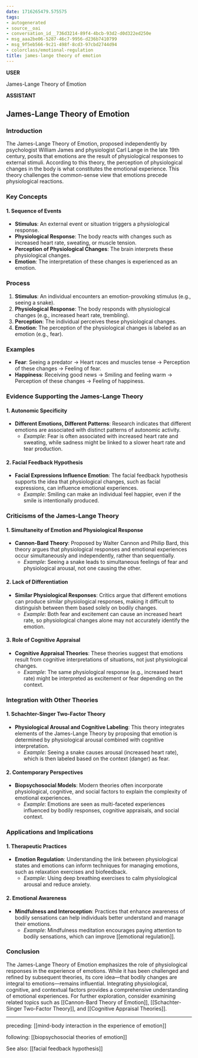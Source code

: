 ```yaml
---
date: 1716265479.575575
tags:
- autogenerated
- source__oai
- conversation_id__736d3214-89f4-4bcb-93d2-d0d322ed250e
- msg_aaa2be06-5287-46c7-9956-d236b7410799
- msg_9f5eb566-9c21-498f-8cd3-97cbd2744d94
- colorclass/emotional-regulation
title: james-lange theory of emotion
---
```


**USER**

James-Lange Theory of Emotion


**ASSISTANT**

## James-Lange Theory of Emotion

### Introduction
The James-Lange Theory of Emotion, proposed independently by psychologist William James and physiologist Carl Lange in the late 19th century, posits that emotions are the result of physiological responses to external stimuli. According to this theory, the perception of physiological changes in the body is what constitutes the emotional experience. This theory challenges the common-sense view that emotions precede physiological reactions.

### Key Concepts

#### 1. Sequence of Events
- **Stimulus**: An external event or situation triggers a physiological response.
- **Physiological Response**: The body reacts with changes such as increased heart rate, sweating, or muscle tension.
- **Perception of Physiological Changes**: The brain interprets these physiological changes.
- **Emotion**: The interpretation of these changes is experienced as an emotion.

### Process
1. **Stimulus**: An individual encounters an emotion-provoking stimulus (e.g., seeing a snake).
2. **Physiological Response**: The body responds with physiological changes (e.g., increased heart rate, trembling).
3. **Perception**: The individual perceives these physiological changes.
4. **Emotion**: The perception of the physiological changes is labeled as an emotion (e.g., fear).

### Examples

- **Fear**: Seeing a predator → Heart races and muscles tense → Perception of these changes → Feeling of fear.
- **Happiness**: Receiving good news → Smiling and feeling warm → Perception of these changes → Feeling of happiness.

### Evidence Supporting the James-Lange Theory

#### 1. Autonomic Specificity
- **Different Emotions, Different Patterns**: Research indicates that different emotions are associated with distinct patterns of autonomic activity.
  - *Example*: Fear is often associated with increased heart rate and sweating, while sadness might be linked to a slower heart rate and tear production.

#### 2. Facial Feedback Hypothesis
- **Facial Expressions Influence Emotion**: The facial feedback hypothesis supports the idea that physiological changes, such as facial expressions, can influence emotional experiences.
  - *Example*: Smiling can make an individual feel happier, even if the smile is intentionally produced.

### Criticisms of the James-Lange Theory

#### 1. Simultaneity of Emotion and Physiological Response
- **Cannon-Bard Theory**: Proposed by Walter Cannon and Philip Bard, this theory argues that physiological responses and emotional experiences occur simultaneously and independently, rather than sequentially.
  - *Example*: Seeing a snake leads to simultaneous feelings of fear and physiological arousal, not one causing the other.

#### 2. Lack of Differentiation
- **Similar Physiological Responses**: Critics argue that different emotions can produce similar physiological responses, making it difficult to distinguish between them based solely on bodily changes.
  - *Example*: Both fear and excitement can cause an increased heart rate, so physiological changes alone may not accurately identify the emotion.

#### 3. Role of Cognitive Appraisal
- **Cognitive Appraisal Theories**: These theories suggest that emotions result from cognitive interpretations of situations, not just physiological changes.
  - *Example*: The same physiological response (e.g., increased heart rate) might be interpreted as excitement or fear depending on the context.

### Integration with Other Theories

#### 1. Schachter-Singer Two-Factor Theory
- **Physiological Arousal and Cognitive Labeling**: This theory integrates elements of the James-Lange Theory by proposing that emotion is determined by physiological arousal combined with cognitive interpretation.
  - *Example*: Seeing a snake causes arousal (increased heart rate), which is then labeled based on the context (danger) as fear.

#### 2. Contemporary Perspectives
- **Biopsychosocial Models**: Modern theories often incorporate physiological, cognitive, and social factors to explain the complexity of emotional experiences.
  - *Example*: Emotions are seen as multi-faceted experiences influenced by bodily responses, cognitive appraisals, and social context.

### Applications and Implications

#### 1. Therapeutic Practices
- **Emotion Regulation**: Understanding the link between physiological states and emotions can inform techniques for managing emotions, such as relaxation exercises and biofeedback.
  - *Example*: Using deep breathing exercises to calm physiological arousal and reduce anxiety.

#### 2. Emotional Awareness
- **Mindfulness and Interoception**: Practices that enhance awareness of bodily sensations can help individuals better understand and manage their emotions.
  - *Example*: Mindfulness meditation encourages paying attention to bodily sensations, which can improve [[emotional regulation]].

### Conclusion
The James-Lange Theory of Emotion emphasizes the role of physiological responses in the experience of emotions. While it has been challenged and refined by subsequent theories, its core idea—that bodily changes are integral to emotions—remains influential. Integrating physiological, cognitive, and contextual factors provides a comprehensive understanding of emotional experiences. For further exploration, consider examining related topics such as [[Cannon-Bard Theory of Emotion]], [[Schachter-Singer Two-Factor Theory]], and [[Cognitive Appraisal Theories]].


---

preceding: [[mind-body interaction in the experience of emotion]]  


following: [[biopsychosocial theories of emotion]]

See also: [[facial feedback hypothesis]]
